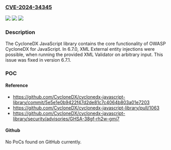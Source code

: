 ### [CVE-2024-34345](https://cve.mitre.org/cgi-bin/cvename.cgi?name=CVE-2024-34345)
![](https://img.shields.io/static/v1?label=Product&message=cyclonedx-javascript-library&color=blue)
![](https://img.shields.io/static/v1?label=Version&message=%3D%20%3D%206.7.0%20&color=brighgreen)
![](https://img.shields.io/static/v1?label=Vulnerability&message=CWE-611%3A%20Improper%20Restriction%20of%20XML%20External%20Entity%20Reference&color=brighgreen)

### Description

The CycloneDX JavaScript library contains the core functionality of OWASP CycloneDX for JavaScript. In 6.7.0, XML External entity injections were possible, when running the provided XML Validator on arbitrary input. This issue was fixed in version 6.7.1.

### POC

#### Reference
- https://github.com/CycloneDX/cyclonedx-javascript-library/commit/5e5e1e0b9422f47d2de81c7c4064b803a01e7203
- https://github.com/CycloneDX/cyclonedx-javascript-library/pull/1063
- https://github.com/CycloneDX/cyclonedx-javascript-library/security/advisories/GHSA-38gf-rh2w-gmj7

#### Github
No PoCs found on GitHub currently.

